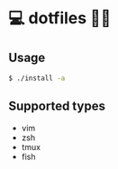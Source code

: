 # 💻 dotfiles 💨💨

Usage
-------------------

```bash
$ ./install -a
```

Supported types
-------------------
* vim
* zsh
* tmux
* fish
